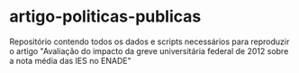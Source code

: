 # artigo-politicas-publicas
Repositório contendo todos os dados e scripts necessários para reproduzir o artigo "Avaliação do impacto da greve universitária federal de 2012 sobre a nota média das IES no ENADE"
